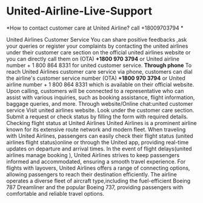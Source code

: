 # United-Airline-Live-Support
*How to contact customer care at United Airline? call +18009703794 *

United Airlines Customer Service
You can share positive feedbacks ,ask your queries or register your complaints by contacting the united airlines under their customer care section on the official united airlines website or you can directly call them on (OTA) **+1800 970 3794** or United airline number + 1 800 864 8331 for united customer service.
**Through phone**
To reach United Airlines customer care service via phone, customers can dial the airline's customer service number (OTA) **+1800 970 3794** or United airline number + 1 800 864 8331 which is available on their official website. Upon calling, customers will be connected to a representative who can assist with various inquiries, such as booking assistance, flight information, baggage queries, and more.
Through website/Online chat:united customer service
Visit united airlines website.
Look under the customer care section.
Submit a request or check status by filling the form with required details.
Checking flight status at United Airlines
United Airlines is a prominent airline known for its extensive route network and modern fleet. When traveling with United Airlines, passengers can easily check their flight status (united airlines flight status)online or through the United app, providing real-time updates on departure and arrival times. In the event of flight delays(united airlines manage booking ), United Airlines strives to keep passengers informed and accommodated, ensuring a smooth travel experience. For flights with layovers, United Airlines offers a range of connecting options, allowing passengers to reach their destination efficiently. The airline operates a diverse fleet of aircraft type,including the fuel-efficient Boeing 787 Dreamliner and the popular Boeing 737, providing passengers with comfortable and reliable travel options.
